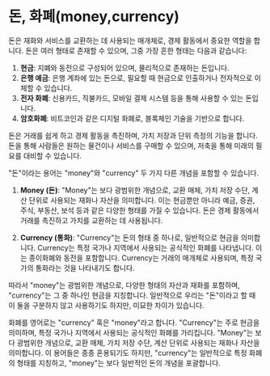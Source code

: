 # 돈, 화폐(money,currency)
돈은 재화와 서비스를 교환하는 데 사용되는 매개체로, 경제 활동에서 중요한 역할을 합니다. 돈은 여러 형태로 존재할 수 있으며, 그중 가장 흔한 형태는 다음과 같습니다:

1. **현금**: 지폐와 동전으로 구성되어 있으며, 물리적으로 존재하는 돈입니다.
2. **은행 예금**: 은행 계좌에 있는 돈으로, 필요할 때 현금으로 인출하거나 전자적으로 이체할 수 있습니다.
3. **전자 화폐**: 신용카드, 직불카드, 모바일 결제 시스템 등을 통해 사용할 수 있는 돈입니다.
4. **암호화폐**: 비트코인과 같은 디지털 화폐로, 블록체인 기술을 기반으로 합니다.

돈은 거래를 쉽게 하고 경제 활동을 촉진하며, 가치 저장과 단위 측정의 기능을 합니다. 돈을 통해 사람들은 원하는 물건이나 서비스를 구매할 수 있으며, 저축을 통해 미래의 필요를 대비할 수 있습니다.


"돈"이라는 용어는 "money"와 "currency" 두 가지 다른 개념을 포함할 수 있습니다.

1. **Money (돈)**: "Money"는 보다 광범위한 개념으로, 교환 매체, 가치 저장 수단, 계산 단위로 사용되는 재화나 자산을 의미합니다. 이는 현금뿐만 아니라 예금, 증권, 주식, 부동산, 보석 등과 같은 다양한 형태를 가질 수 있습니다. 돈은 경제 활동에서 거래를 촉진하고 가치를 교환하는 데 사용됩니다.

2. **Currency (통화)**: "Currency"는 돈의 형태 중 하나로, 일반적으로 현금을 의미합니다. Currency는 특정 국가나 지역에서 사용되는 공식적인 화폐를 나타냅니다. 이는 종이화폐와 동전을 포함합니다. Currency는 거래의 매개체로 사용되며, 특정 국가의 통화라는 것을 나타내기도 합니다.

따라서 "money"는 광범위한 개념으로, 다양한 형태의 자산과 재화를 포함하며, "currency"는 그 중 하나인 현금을 지칭합니다. 일반적으로 우리는 "돈"이라고 할 때 이 둘을 구분하지 않고 사용하기도 하지만, 미묘한 차이가 있습니다.



화폐를 영어로는 "currency" 혹은 "money"라고 합니다. "Currency"는 주로 현금을 의미하며, 특정 국가나 지역에서 사용되는 공식적인 화폐를 가리킵니다. "Money"는 보다 광범위한 개념으로, 교환 매체, 가치 저장 수단, 계산 단위로 사용되는 재화나 자산을 의미합니다. 이 용어들은 종종 혼용되기도 하지만, "currency"는 일반적으로 특정 화폐의 형태를 지칭하고, "money"는 보다 일반적인 돈의 개념을 포괄합니다.
